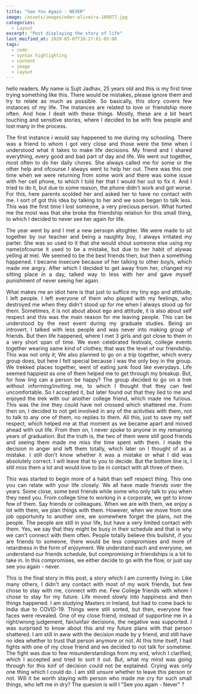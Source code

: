 ```yaml
---
title: "See You Again - NEVER"
image: /assets/images/eder-oliveira-180877.jpg
categories:
  - Layout
excerpt: "Post displaying the story of life"
last_moified_at: 2020-05-07T10:27:01-05:00
tags: 
  - code
  - syntax highlighting
  - content
  - image
  - layout
---
```


<p style="text-align: justify;">
  hello readers. My name is Sujit Jadhav, 25 years old and this is my first time trying something like this. There would be mistakes, please ignore them and try to relate as much as possible. So basically, this story covers few instances of my life. The instances are related to love or friendship more often. And how I dealt with these things. Mostly, these are a bit heart touching and sensitive stories, where I decided to be with few people and lost many in the process. 
 </p>

<p style="text-align: justify;">
  The first instance i would say happened to me during my schooling. There was a friend to whom I got very close and those were the time when I understood what it takes to make life decisions. My friend and I shared everything, every good and bad part of day and life. We went out together, most often to do her daily chores. She always called me for some or the other help and ofcourse I always went to help her out. There was this one time when we were returning from some work and there was some issue with her cell phone, to which I told her that I would her out to fix it. And I tried to do it, but due to some reason, the phone didn't work and got worse. For this, here parents scolded her and asked her to have no contact with me. I sort of got this idea by talking to her and we soon began to talk less. This was the first time I lost someone, a very precious person. What hurted me the most was that she broke the friendship relation for this small thing, to which I decided to never see her again for life. 
</p>

<p style="text-align: justify;">
  The year went by and I met a new persopn altoghter. We were made to sit together by our teacher and being a naughty boy, I always irritated my parter. She was so used to it that she would shout someone else using my name(ofcourse it used to be a mistake, but due to her habit of alywas yelling at me). We seemed to be the best friends then, but then a something happened. I became insecure because of her talking to other boy/s, which made me angry. After which I decided to get away from her, changed my sitting place in a day, talked way to less with her and gave myself punishment of never seeing her again. 
</p>

<p style="text-align: justify;">
  What makes me an idiot here is that just to suffice my tiny ego and attitude, I left people. I left everyone of them who played with my feelings, who destroyed me when they didn't stood up for me when I always stood up for them. Sometimes, it is not about about ego and attitude, it is also about self respect and this was the main reason for me leaving people. This can be understood by the next event during my graduate studies. Being an introvert, I talked with less people and was never into making group of friends. But then life happened, where I met 3 girls and got close to them in a very short span of time. We even celebrated festivals, college events together wearing same kind of clothes; that was the level of our friendship. This was not only it; We also planned to go on a trip together, which every group does, but here I felt special because I was the only boy in the group. We trekked places together, went of eating junk food like everydays. Life seemed happiest as one of them helped me to get through my breakup. But, for how ling can a person be happy? The group decided to go on a trek without informing/inviting me, to which I thought that they can feel uncomfortable. So I accepted it, but later found out that they lied to me and enjoyed the trek with our another college friend, which made me furious. This was the line they could have not crossed which shattered me. From then on, I decided to not get involved in any of the activities with them, not to talk to any one of them, no replies to them. All this, just to save my self respect, which helped me at that moment as we became apart and moved ahead with out life. From then on, I never spoke to anyone in my remaining years of graduation. But the truth is, the two of them were still good friends and seeing them made me miss the time spent with them. I made the decision in anger and left them totally, which later on I thought of as a mistake. I still don't know whether it was a mistake or what I did was absolutely correct. I will leave that to you to decide. But the bottom line is, I still miss them a lot and would love to be in contact with all three of them. 
</p>

<p style="text-align: justify;">
  This was started to begin more of a habit than self respect thing. This one you can relate with your life closely. We all have made friends over the years. Some close, some best friends while some who only talk to you when they need you. From college time to working in a corporate, we get to know few of them. Say friends or colleagues. When we are with them, we enjoy a lot with them, we plan things with them. However, when we move from one job opportunity to another one, we somewhere forget the plans, not the people. The people are still in your life, but have a very limited contact with them. Yes, we say that they might be busy in their schedule and that is why we can't connect with them often. People totally believe this bullshit, if you are friends to someone, there would be less compromises and more of retardness in the form of enjoyment. We understand each and everyone, we understand our friends schedule, but compromising in friendships is a lot to take in. In this compromises, we either decide to go with the flow, or just say see you again - never.
</p>

<p style="text-align: justify;">
  This is the final story in this post, a story which I am currently living in. Like many others, I didn't any contact with most of my work friends, but few chose to stay with me, connect with me. Few College friends with whom I chose to stay for my future. Life moved slowly into happiness and then things happened. I am studying Masters in Ireland, but had to come back to India due to COVID-19. Things were still sorted, but then, everyone few faces were revealed. One of my close friend, instead of supportine me in a right/wrong judgement, fair/unfair decisions, the negative was supported. I was surprised to know about this and my future plans with that person shattered. I am still in aww with the decision made by y friend, and still have no idea whether to trust that person anymore or not. At this time itself, I had fights with one of my close friend and we decided to not talk for sometime. The fight was due to few misunderstandings from my end, which I clarified, which I accepted and tried to sort it out. But, what my mind was going through for this kinf of decision could not be explained. Crying was only one thing which I could do. I am still unsure whether to leave this person or not. Will it be worth staying with person who made me cry for such small things, who left me in dry? The quesion is will I "See you again - Never" ?

</p>